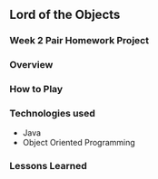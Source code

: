 ## Lord of the Objects

### Week 2 Pair Homework Project

### Overview

### How to Play

### Technologies used
* Java
* Object Oriented Programming

### Lessons Learned